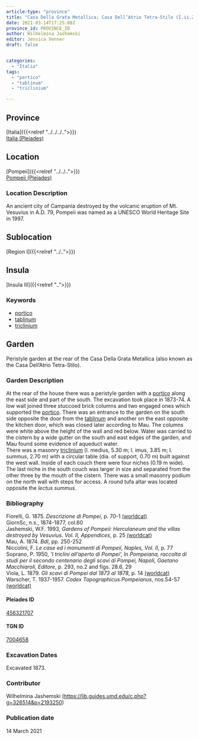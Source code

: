 ```yaml
---
article-type: "province"
title: "Casa Della Grata Metallica; Casa Dell’Atrio Tetra-Stilo (I.ii.28)"
date: 2021-03-14T17:25:08Z
province_id: PROVINCE_ID
author: Wilhelmina Jashemski
editor: Jessica Venner
draft: false


categories:
  - "Italia"
tags:
  - "portico"
  - "tablinum"
  - "triclinium"

---
```


## Province
[Italia]({{<relref "../../../..">}}) \
[Italia (Pleiades)](https://pleiades.stoa.org/places/1052)

## Location
[Pompeii]({{<relref "../../..">}}) \
[Pompeii (Pleiades)](https://pleiades.stoa.org/places/433032)


### Location Description
An ancient city of Campania destroyed by the volcanic eruption of Mt. Vesuvius in A.D. 79, Pompeii was named as a UNESCO World Heritage Site in 1997.

## Sublocation
[Region I]({{<relref "../..">}})
## Insula
[Insula III]({{<relref "..">}})

### Keywords
- [portico](http://vocab.getty.edu/page/aat/300004145)
- [tablinum](http://vocab.getty.edu/page/aat/300004180)
- [triclinium](http://vocab.getty.edu/page/aat/300004359)


## Garden
Peristyle garden at the rear of the Casa Della Grata Metallica (also known as the Casa Dell’Atrio Tetra-Stilo).

### Garden Description
At the rear of the house there was a peristyle garden with a [portico](http://vocab.getty.edu/page/aat/300004145) along the east side and part of the south. The excavation took place in 1873-74. A low wall joined three stuccoed brick columns and two engaged ones which supported the [portico](http://vocab.getty.edu/page/aat/300004145). There was an entrance to the garden on the south side opposite the door from the [tablinum](http://vocab.getty.edu/page/aat/300004180) and another on the east opposite the kitchen door, which was closed later according to Mau. The columns were white above the height of the wall and red below. Water was carried to the cistern by a wide gutter on the south and east edges of the garden, and Mau found some evidence of aqueduct water.  
There was a masonry [triclinium](http://vocab.getty.edu/page/aat/300004359) (l. medius, 5.30 m; l. imus, 3.85 m; l. summus, 2.70 m) with a circular table (dia. of support, 0.70 m) built against the west wall. Inside of each couch there were four niches (0.19 m wide). The last niche in the south couch was larger in size and separated from the other three by the mouth of the cistern. There was a small masonry podium on the north wall with steps for access. A round tufa altar was located opposite the *lectus summus*.


### Bibliography

Fiorelli, G. 1875. *Descrizione di Pompei*, p. 70-1 [(worldcat)](https://www.worldcat.org/title/descrizione-di-pompei/oclc/9528380)    
GiornSc, n.s., 1874-1877, col.60  
Jashemski, W.F. 1993, *Gardens of Pompeii: Herculaneum and the villas destroyed by Vesuvius. Vol. II, Appendices*, p. 25 [(worldcat)](https://www.worldcat.org/title/gardens-of-pompeii-herculaneum-and-the-villas-destroyed-by-vesuvius-volume-2-appendices/oclc/222353569)  
Mau, A. 1874. *BdI*, pp. 250-252  
Niccolini, F. *Le case ed i monumenti di Pompeii, Naples, Vol. II*, p. 77  
Soprano, P. 1950, *'I triclini all’aperto di Pompei', In Pompeiana, raccolta di studi per il secondo centenario degli scavi di Pompei, Napoli, Gaetano Macchiaroli, Editore*, p. 293, no.2 and figs. 28.6, 29  
Viola, L. 1879. *Gli scavi di Pompei dal 1873 al 1878*, p. 14 [(worldcat)](https://www.worldcat.org/title/scavi-di-pompei-dal-1873-al-1878/oclc/254502217&referer=brief_results)   
Warscher, T. 1937-1957. *Codex Topographicus Pompeianus*, nos.54-57 [(worldcat)](https://www.worldcat.org/title/codex-topographicus-pompeianus-1937-1957-and-undated/oclc/974375313&referer=brief_results)   

<!--#### Periodo ID-->

<!-- [PERIODO_ID](https://pleiades.stoa.org/places/PLEIADES_ID) -->

#### Pleiades ID
[456321707](https://pleiades.stoa.org/places/456321707)

#### TGN ID
[7004658](http://vocab.getty.edu/page/tgn/7004658)

###  Excavation Dates
Excavated 1873.

### Contributor
Wilhelmina Jashemski (https://lib.guides.umd.edu/c.php?g=326514&p=2193250)


### Publication date
14 March 2021
<!-- Format: dd MONTH_NAME yyyy -->

<!-- DATE -->
